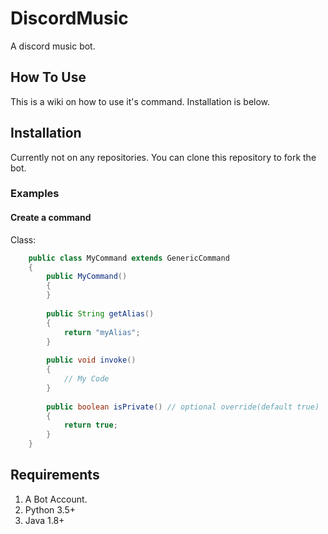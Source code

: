 # DiscordMusic
A discord music bot.

## How To Use
This is a wiki on how to use it's command. Installation is below.


## Installation

Currently not on any repositories.
You can clone this repository to fork the bot.

### Examples

#### Create a command
Class:
```java
    public class MyCommand extends GenericCommand 
    {
        public MyCommand()
        {
        }
    
        public String getAlias()
        {
            return "myAlias";
        }
    
        public void invoke()
        {
            // My Code
        }
    
        public boolean isPrivate() // optional override(default true)
        {
            return true;
        }
    }
```

## Requirements
1. A Bot Account.
2. Python 3.5+
3. Java 1.8+
